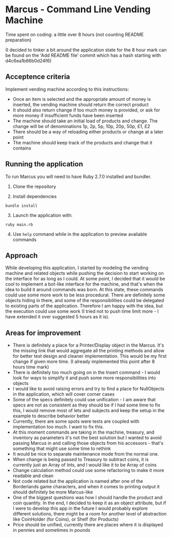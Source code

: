 # Marcus - Command Line Vending Machine

Time spent on coding: a little over 8 hours (not counting README preparation)

(I decided to tinker a bit around the application state for the 8 hour mark can be found on the 'Add README file' commit
which has a hash starting with d4c6ea1b66b0d24f6)

## Acceptence criteria

Implement vending machine according to this instructions:

- Once an item is selected and the appropriate amount of money is inserted, the vending machine should return the correct product
- It should also return change if too much money is provided, or ask for more money if insufficient funds have been inserted
- The machine should take an initial load of products and change. The change will be of denominations 1p, 2p, 5p, 10p, 20p, 50p, £1, £2
- There should be a way of reloading either products or change at a later point
- The machine should keep track of the products and change that it contains

## Running the application

To run Marcus you will need to have Ruby 2.7.0 installed and bundler.
1. Clone the repository

2. Install dependencies

```
bundle install
```

3. Launch the application with:

```
ruby main.rb
```

4. Use `help` command while in the application to preview avaliable commands

## Approach

While developing this application, I started by modeling the vending machine and related objects while pushing the decision
to start working on the interface for as long as I could. At some point, I decided that it would be cool to implement
a bot-like interface for the machine, and that's when the idea to build it around commands was born. At this state, these
commands could use some more work to be less procedural. There are definitely some objects hiding in there, and some of
the responsibilities could be delegated to existing parts of the application. Therefore I am happy with the idea, but
the execution could use some work (I tried not to push time limit more - I have extended it over suggested 5 hours as it is).

## Areas for improvement


- There is definitely a place for a Printer/Display object in the Marcus. It's the missing link that would aggregate all the printing methods and allow for better test design and cleaner implementation. This would be my first change if given more time.
  (I already implemented this point after 8 hours time mark)
- There is definitely too much going on in the Insert command - I would look for ways to simplify it and push some more responsibilities into objects
- I would like to avoid raising errors and try to find a place for NullObjects in the application, which will cover corner cases
- Some of the specs definitely could use unification - I am aware that specs are not as consistent as they should be if I had some time to fix this, I would remove most of lets and subjects and keep the setup in the example to describe behavior better
- Currently, there are some spots were tests are coupled with implementation too much. I want to fix this.
- At this moment commands are taking in the machine, treasury, and inventory as parameters it's not the best solution
  but I wanted to avoid passing Marcus in and calling those objects from his accessors - that's something that might use
  some time to rethink
- It would be nice to separate maintenance mode from the normal one.
- When change is being passed to Treasury to subtract coins, it is currently just an Array of Ints, and I would like it to be Array of coins
- Change calculation method could use some refactoring to make it more readable and clean
- Not code related but the application is named after one of the Borderlands game characters, and when it comes to printing output it should definitely be more Marcus-like
- One of the biggest questions was how I should handle the product and coin quantity. In the end, I decided to keep it as an object attribute, but if I were to develop this app in the future I would probably explore different solutions, there might be a room for another level of abstraction like CoinHolder (for Coins), or Shelf (for Products)
- Price should be unified, currently there are places where it is displayed in pennies and sometimes in pounds
